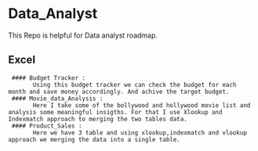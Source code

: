# Data_Analyst
This Repo is helpful for Data analyst roadmap.

  ## Excel
     #### Budget Tracker :  
	       Using this budget tracker we can check the budget for each month and save money accordingly. And achive the target budget.
     #### Movie_data_Analysis :
	       Here I take some of the bollywood and hollywood movie list and analysis some meaningful insigths. For that I use Xlookup and Indexmatch approach to merging the two tables data.
	 #### Product_Sales :
	       Here we have 3 table and using xlookup,indexmatch and vlookup approach we merging the data into a single table.
